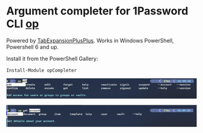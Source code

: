 # Argument completer for 1Password CLI [op](https://app-updates.agilebits.com/product_history/CLI)
Powered by [TabExpansionPlusPlus](https://github.com/lzybkr/TabExpansionPlusPlus). Works in Windows PowerShell, Powershell 6 and up.

Install it from the PowerShell Gallery:

```pwsh
Install-Module opCompleter
```

![op TabComplete](/images/opTabCompletion.png)

![Completion of domains](/images/opGetTabCompletion.png)
